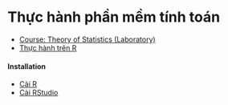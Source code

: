 # Thực hành phần mềm tính toán

- [Course: Theory of Statistics (Laboratory)](https://sites.google.com/view/tien-dat-nguyen/teaching/course-theory-of-statistics-laboratory)
- [Thực hành trên R](https://sites.google.com/view/tien-dat-nguyen/teaching/course-probability-statistics/th%E1%BB%B1c-h%C3%A0nh-r)

#### Installation
- [Cài R](https://cran.r-project.org/bin/windows/base/)
- [Cài RStudio](https://posit.co/download/rstudio-desktop/)